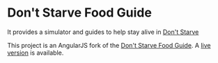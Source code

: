 Don't Starve Food Guide
=======================

It provides a simulator and guides to help stay alive in [Don't Starve](http://www.dontstarvegame.com/)

This project is an AngularJS fork of the [Don't Starve Food Guide](https://code.google.com/p/dont-starve-food/). A [live version](http://hemebond.github.io/dont-starve-food/) is available.

